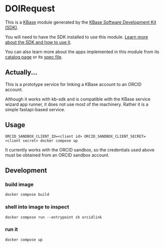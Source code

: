 # DOIRequest

This is a [KBase](https://kbase.us) module generated by the [KBase Software Development Kit (SDK)](https://github.com/kbase/kb_sdk).

You will need to have the SDK installed to use this module. [Learn more about the SDK and how to use it](https://kbase.github.io/kb_sdk_docs/).

You can also learn more about the apps implemented in this module from its [catalog page](https://narrative.kbase.us/#catalog/modules/DOIRequest) or its [spec file]($module_name.spec).

## Actually...

This is a prototype service for linking a KBase account to an ORCID account. 

Although it works with kb-sdk and is compatible with the KBase service wizard app runner, it does not use most of the machinery. Rather it is a simple fastapi-based service.

## Usage

```shell
ORCID_SANDBOX_CLIENT_ID=<client id> ORCID_SANDBOX_CLIENT_SECRET=<client secret> docker compose up
```

It currently works with the ORCID sandbox, so the credentials used above must be obtained from an ORCID sandbox account.

## Development

### build image
```shell
docker compose build
```

### shell into image to inspect
```shell
docker compose run --entrypoint sh orcidlink
```  

### run it
```shell
docker compose up
```
